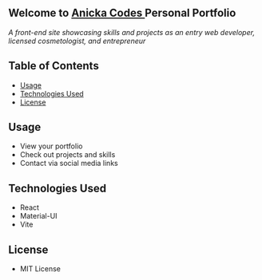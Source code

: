 ## Welcome to [Anicka Codes ]('#) Personal Portfolio

_A front-end site showcasing skills and projects as an entry web developer, licensed cosmetologist, and entrepreneur_

## Table of Contents
<!-- - [Installation](#installation) -->
- [Usage](#usage)
- [Technologies Used](#technologies-used)
- [License](#license)
<!-- - [Project Structure](#project-structure) -->
<!-- - [Contributing](#contributing) -->


## Usage
* View your portfolio
* Check out projects and skills
* Contact via social media links

## Technologies Used
* React
* Material-UI
* Vite

## License
* MIT License